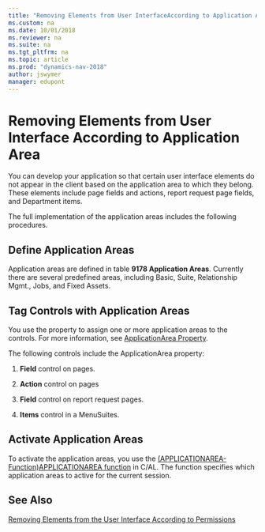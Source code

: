 ```yaml
---
title: "Removing Elements from User InterfaceAccording to Application Area"
ms.custom: na
ms.date: 10/01/2018
ms.reviewer: na
ms.suite: na
ms.tgt_pltfrm: na
ms.topic: article
ms.prod: "dynamics-nav-2018"
author: jswymer
manager: edupont
---
```

# Removing Elements from User Interface According to Application Area
You can develop your application so that certain user interface elements do not appear in the client based on the application area to which they belong. These elements include page fields and actions, report request page fields, and Department items.  

The full implementation of the application areas includes the following procedures.  

## Define Application Areas
Application areas are defined in table **9178 Application Areas**. Currently there are several predefined areas, including Basic, Suite, Relationship Mgmt., Jobs, and Fixed Assets.  

## Tag Controls with Application Areas
 You use the property to assign one or more application areas to the controls. For more information, see [ApplicationArea Property](ApplicationArea-Property.md).

The following controls include the ApplicationArea property:  

1.  **Field** control on pages.  

2.  **Action** control on pages  

3.  **Field** control on report request pages.  

4.  **Items** control in a MenuSuites.  

## Activate Application Areas
 To activate the application areas, you use the [(APPLICATIONAREA-Function)APPLICATIONAREA function](APPLICATIONAREA-Function.md) in C/AL. The function specifies which application areas to active for the current session.

## See Also
[Removing Elements from the User Interface According to Permissions](Removing-Elements-from-the-User-Interface-According-to-Permissions.md)  

